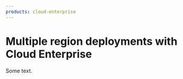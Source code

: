 ```yaml
---
products: cloud-enterprise
---
```


# Multiple region deployments with Cloud Enterprise

Some text.
